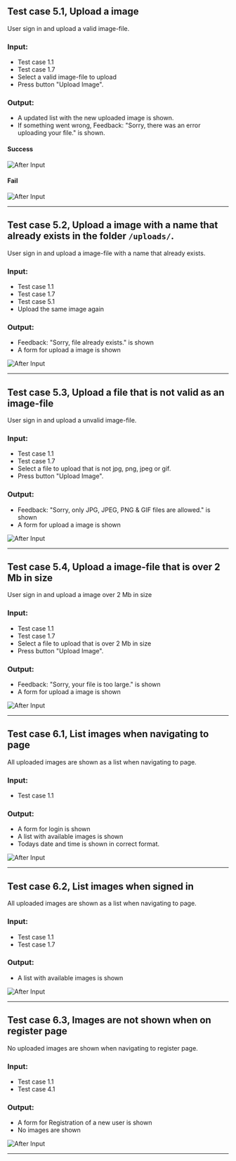 ## Test case 5.1, Upload a image
User sign in and upload a valid image-file.

### Input:
 * Test case 1.1
 * Test case 1.7
 * Select a valid image-file to upload
 * Press button "Upload Image".
 
### Output:
 * A updated list with the new uploaded image is shown.
 * If something went wrong, Feedback: "Sorry, there was an error uploading your file." is shown.
 
#### Success
![After Input](images/5-1.png)

#### Fail
![After Input](images/5-1-fail.png)
***

## Test case 5.2, Upload a image with a name that already exists in the folder `/uploads/`. 
User sign in and upload a image-file with a name that already exists.

### Input:
 * Test case 1.1
 * Test case 1.7
 * Test case 5.1
 * Upload the same image again
 
### Output:
 * Feedback: "Sorry, file already exists." is shown
 * A form for upload a image is shown
 
![After Input](images/5-2.png)

***

## Test case 5.3, Upload a file that is not valid as an image-file
User sign in and upload a unvalid image-file.

### Input:
 * Test case 1.1
 * Test case 1.7
 * Select a file to upload that is not jpg, png, jpeg or gif.
 * Press button "Upload Image".
 
### Output:
 * Feedback: "Sorry, only JPG, JPEG, PNG & GIF files are allowed." is shown
 * A form for upload a image is shown
 
![After Input](images/5-3.png)

***

## Test case 5.4, Upload a image-file that is over 2 Mb in size
User sign in and upload a image over 2 Mb in size

### Input:
 * Test case 1.1
 * Test case 1.7
 * Select a file to upload that is over 2 Mb in size
 * Press button "Upload Image".
 
### Output:
 * Feedback: "Sorry, your file is too large." is shown
 * A form for upload a image is shown
 
![After Input](images/5-4.png)

***

## Test case 6.1, List images when navigating to page 
All uploaded images are shown as a list when navigating to page.

### Input:
 * Test case 1.1
 
### Output:
 * A form for login is shown
 * A list with available images is shown
 * Todays date and time is shown in correct format.
 
![After Input](images/6-1.png)
***

## Test case 6.2, List images when signed in
All uploaded images are shown as a list when navigating to page.

### Input:
 * Test case 1.1
 * Test case 1.7
 
### Output:
 * A list with available images is shown
 
![After Input](images/6-2.png)
***

## Test case 6.3, Images are not shown when on register page
No uploaded images are shown when navigating to register page.

### Input:
 * Test case 1.1
 * Test case 4.1
 
### Output:
 * A form for Registration of a new user is shown
 * No images are shown
 
![After Input](images/6-3.png)
***